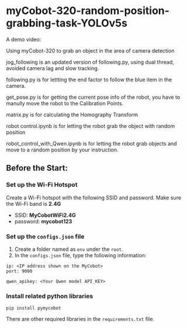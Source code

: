 # myCobot-320-random-position-grabbing-task-YOLOv5s

A demo video: 

Using myCobot-320 to grab an object in the area of camera detection

jog_following is an updated version of following.py, using dual thread, avoided camera lag and slow tracking.

following.py is for lettting the end factor to follow the blue item in the camera.

get_pose.py is for getting the current pose info of the robot, you have to manully move the robot to the Calibration Points.

matrix.py is for calculating the Homography Transform

robot control.ipynb is for letting the robot grab the object with random position

robot_control_with_Qwen.ipynb is for letting the robot grab objects and move to a random position by your instruction.

## Before the Start:
### Set up the Wi-Fi Hotspot
Create a Wi-Fi hotspot with the following SSID and password. Make sure the Wi-Fi band is **2.4G**
* SSID: **MyCobotWiFi2.4G**
* password: **mycobot123**

### Set up the ```configs.json``` file
1. Create a folder named as ```env``` under the ```root```.
3. In the ```configs.json``` file, type the following information:
```
ip: <IP address shown on the MyCobot>
port: 9000

qwen_apikey: <Your Qwen model API_KEY>
```

### Install related python libraries
```
pip install pymycobot
```
There are other required libraries in the ```requirements.txt``` file.

